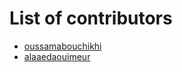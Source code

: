 # List of contributors
- [oussamabouchikhi](https://github.com/oussamabouchikhi)
- [alaaedaouimeur](https://github.com/alaaedaouimeur)
